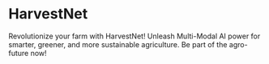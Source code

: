 # HarvestNet
Revolutionize your farm with HarvestNet! Unleash Multi-Modal AI power for smarter, greener, and more sustainable agriculture. Be part of the agro-future now!
